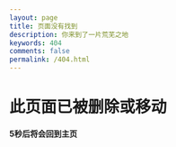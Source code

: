 ```yaml
---
layout: page
title: 页面没有找到
description: 你来到了一片荒芜之地
keywords: 404
comments: false
permalink: /404.html
---
```


# 此页面已被删除或移动

**5秒后将会回到主页**

<script>
        setTimeout(function() {
            window.location.href = "kuankqaq.github.io";
        }, 5000); // 5000毫秒即5秒钟
    </script>